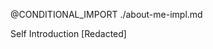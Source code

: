 @CONDITIONAL_IMPORT ./about-me-impl.md

<div text-center op-60 text-xl>

Self Introduction \[Redacted\]

</div>
